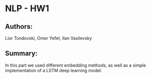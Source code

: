 # NLP - HW1 
## Authors: 
Lior Tondovski, Omer Yefet, Ilan Vasilevsky

## Summary:
In this part we used different embedding methods, as well as a simple implementation of a LSTM deep learning model.
